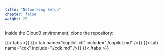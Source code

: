 ```yaml
---
title: "Networking Setup"
chapter: false
weight: 25
---
```


Inside the Cloud9 environment, clone the repository:

{{< tabs >}}
{{< tab name="copilot-cli" include="./copilot.md" />}}
{{< tab name="cdk" include="./cdk.md" />}}
{{< /tabs >}}